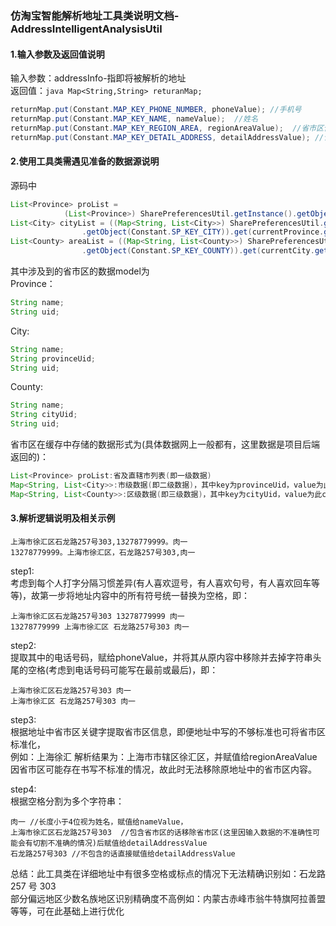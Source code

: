 ### 仿淘宝智能解析地址工具类说明文档-AddressIntelligentAnalysisUtil
#### 1.输入参数及返回值说明</br>
输入参数：addressInfo-指即将被解析的地址</br>
返回值：```java Map<String,String> returanMap;```
```java
returnMap.put(Constant.MAP_KEY_PHONE_NUMBER, phoneValue); //手机号
returnMap.put(Constant.MAP_KEY_NAME, nameValue);  //姓名
returnMap.put(Constant.MAP_KEY_REGION_AREA, regionAreaValue);  //省市区合并的字符串，想要对应model稍作修改也可得到
returnMap.put(Constant.MAP_KEY_DETAIL_ADDRESS, detailAddressValue); //详细地址
``` 
#### 2.使用工具类需遇见准备的数据源说明
源码中</br>
```java
List<Province> proList =
            (List<Province>) SharePreferencesUtil.getInstance().getObject(Constant.SP_KEY_PROVINCE);
List<City> cityList = ((Map<String, List<City>>) SharePreferencesUtil.getInstance()
                .getObject(Constant.SP_KEY_CITY)).get(currentProvince.getUid());
List<County> areaList = ((Map<String, List<County>>) SharePreferencesUtil.getInstance()
                .getObject(Constant.SP_KEY_COUNTY)).get(currentCity.getUid());
```
其中涉及到的省市区的数据model为</br>
Province：
```java
String name;
String uid;
```
City:
```java
String name;
String provinceUid;
String uid;
```
County:
```java
String name;
String cityUid;
String uid;
```
省市区在缓存中存储的数据形式为(具体数据网上一般都有，这里数据是项目后端返回的)：</br>
```java
List<Province> proList:省及直辖市列表(即一级数据)
Map<String, List<City>>:市级数据(即二级数据)，其中key为provinceUid，value为此provinceUid对应的City列表
Map<String, List<County>>:区级数据(即三级数据)，其中key为cityUid，value为此cityUid对应的County列表
```
#### 3.解析逻辑说明及相关示例
```例如：
上海市徐汇区石龙路257号303,13278779999。肉一
13278779999。上海市徐汇区，石龙路257号303,肉一
```
step1:</br>考虑到每个人打字分隔习惯差异(有人喜欢逗号，有人喜欢句号，有人喜欢回车等等)，故第一步将地址内容中的所有符号统一替换为空格，即：</br>
```
上海市徐汇区石龙路257号303 13278779999 肉一
13278779999 上海市徐汇区 石龙路257号303 肉一
```
step2:</br>提取其中的电话号码，赋给phoneValue，并将其从原内容中移除并去掉字符串头尾的空格(考虑到电话号码可能写在最前或最后)，即：
```
上海市徐汇区石龙路257号303 肉一
上海市徐汇区 石龙路257号303 肉一
```
step3:</br>根据地址中省市区关键字提取省市区信息，即便地址中写的不够标准也可将省市区标准化，</br>
例如：上海徐汇 解析结果为：上海市市辖区徐汇区，并赋值给regionAreaValue<br>
因省市区可能存在书写不标准的情况，故此时无法移除原地址中的省市区内容。</br>

step4:</br>根据空格分割为多个字符串：
```
肉一 //长度小于4位视为姓名，赋值给nameValue，
上海市徐汇区石龙路257号303  //包含省市区的话移除省市区(这里因输入数据的不准确性可能会有切割不准确的情况)后赋值给detailAddressValue
石龙路257号303 //不包含的话直接赋值给detailAddressValue
```
总结：此工具类在详细地址中有很多空格或标点的情况下无法精确识别如：石龙路 257 号 303  
部分偏远地区少数名族地区识别精确度不高例如：内蒙古赤峰市翁牛特旗阿拉善盟等等，可在此基础上进行优化

